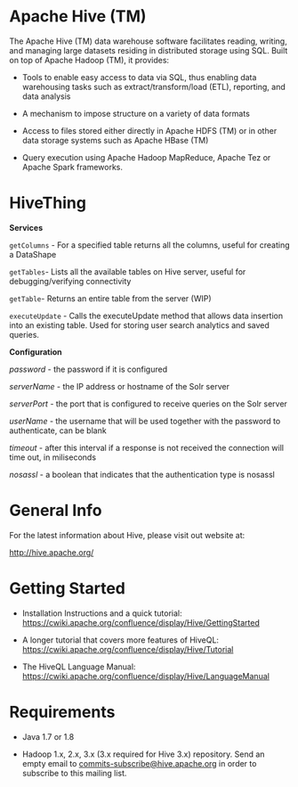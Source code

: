 Apache Hive (TM)
================
The Apache Hive (TM) data warehouse software facilitates reading,
writing, and managing large datasets residing in distributed storage
using SQL. Built on top of Apache Hadoop (TM), it provides:

* Tools to enable easy access to data via SQL, thus enabling data
  warehousing tasks such as extract/transform/load (ETL), reporting,
  and data analysis

* A mechanism to impose structure on a variety of data formats

* Access to files stored either directly in Apache HDFS (TM) or in other
  data storage systems such as Apache HBase (TM)

* Query execution using Apache Hadoop MapReduce, Apache Tez
  or Apache Spark frameworks.

  

# HiveThing

**Services**

`getColumns` - For a specified table returns all the columns, useful for creating a DataShape

`getTables`-  Lists all the available tables on Hive server, useful for debugging/verifying connectivity

`getTable`- Returns an entire table from the server (WIP)

`executeUpdate` - Calls the executeUpdate method that allows data insertion into an existing table. Used for storing user search analytics and saved queries.



**Configuration**

*password* - the password if it is configured

*serverName* - the IP address or hostname of the Solr server

*serverPort* - the port that is configured to receive queries on the Solr server

*userName* - the username that will be used together with the password to authenticate, can be blank

*timeout* - after this interval if a response is not received the connection will time out, in miliseconds

*nosassl* - a boolean that indicates that the authentication type is nosassl




General Info
============

For the latest information about Hive, please visit out website at:

  http://hive.apache.org/


Getting Started
===============

- Installation Instructions and a quick tutorial:
  https://cwiki.apache.org/confluence/display/Hive/GettingStarted

- A longer tutorial that covers more features of HiveQL:
  https://cwiki.apache.org/confluence/display/Hive/Tutorial

- The HiveQL Language Manual:
  https://cwiki.apache.org/confluence/display/Hive/LanguageManual


Requirements
============

- Java 1.7 or 1.8

- Hadoop 1.x, 2.x, 3.x (3.x required for Hive 3.x)
  repository. Send an empty email to commits-subscribe@hive.apache.org
  in order to subscribe to this mailing list.
